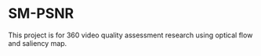 # SM-PSNR
This project is for 360 video quality assessment research using optical flow and saliency map.
